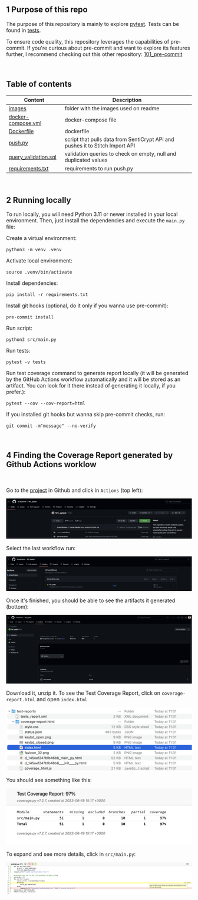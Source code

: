 ## 1 Purpose of this repo
The purpose of this repository is mainly to explore [pytest](https://docs.pytest.org/en/7.3.x/). Tests can be found in [tests](tests). 

To ensure code quality, this repository leverages the capabilities of pre-commit. If you're curious about pre-commit and want to explore its features further, I recommend checking out this other repository: [101_pre-commit](https://github.com/anneglienke/101_pre-commit)

<br />

## Table of contents 

| Content                  | Description |
| ------                   | ------ |
| [images]()               | folder with the images used on readme |
| [docker-compose.yml]()   | docker-compose file |
| [Dockerfile]()           | dockerfile |
| [push.py]()              | script that pulls data from SentiCrypt API and pushes it to Stitch Import API |
| [query_validation.sql]() | validation queries to check on empty, null and duplicated values |
| [requirements.txt]()     | requirements to run push.py|

<br />

## 2 Running locally
To run locally, you will need Python 3.11 or newer installed in your local environment. Then, just install the dependencies and execute the `main.py` file:

Create a virtual environment:
```
python3 -m venv .venv
```

Activate local environment:
```
source .venv/bin/activate
```

Install dependencies:
```
pip install -r requirements.txt
```

Install git hooks (optional, do it only if you wanna use pre-commit):
```
pre-commit install
```

Run script:
```
python3 src/main.py
```

Run tests:
```
pytest -v tests
```
Run test coverage command to generate report locally (it will be generated by the GitHub Actions workflow automatically and it will be stored as an artifact. You can look for it there instead of generating it locally, if you prefer.):
```
pytest --cov --cov-report=html
```

If you installed git hooks but wanna skip pre-commit checks, run:
```
git commit -m"message" --no-verify
```

<br />

## 4 Finding the Coverage Report generated by Github Actions worklow

<br />

Go to the [project](https://github.com/anneglienke/101_pytest) in Github and click in `Actions` (top left):
<br />

![Actions](images_readme/github_actions.png)
<br />

Select the last workflow run:
<br />

![Running workflow](images_readme/running_workflow.png)
<br />

Once it's finished, you should be able to see the artifacts it generated (bottom):
<br />

![Artifacts Storage](images_readme/artifact_storage.png)
<br />

Download it, unzip it. To see the Test Coverage Report, click on `coverage-report.html` and open `index.html`
<br />

![Artifact Files](images_readme/artifact_files.png)
<br />

You should see something like this:
<br />

![Coverage report](images_readme/coverage_report.png)
<br />

To expand and see more details, click in `src/main.py`:
<br />

![Coverage report detail](images_readme/coverage_report_detail.png)
